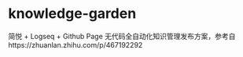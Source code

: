 # knowledge-garden
简悦 + Logseq + Github Page 无代码全自动化知识管理发布方案，参考自https://zhuanlan.zhihu.com/p/467192292
